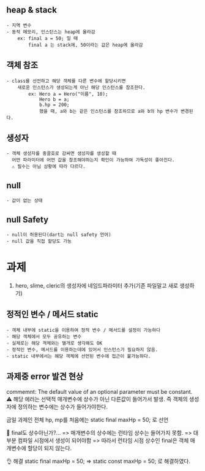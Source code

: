 ## heap & stack
    - 지역 변수
    - 동적 메모리, 인스턴스는 heap에 올라감
        ex: final a = 50; 일 때
            final a 는 stack에, 50이라는 값은 heap에 올라감

## 객체 참조
    - class를 선언하고 해당 객체를 다른 변수에 할당시키면
        새로운 인스턴스가 생성되는게 아닌 해당 인스턴스를 참조한다.
            ex: Hero a = Hero("이름", 10);
                Hero b = a;
                b.hp = 200;
                했을 때, a와 b는 같은 인스턴스를 참조하므로 a와 b의 hp 변수가 변경된다.

## 생성자
    - 객체 생성자를 중괄호로 감싸면 생성자를 생성할 때
      어떤 파라미터에 어떤 값을 참조해야하는지 확인이 가능하여 가독성이 좋아진다.
      ⚠️ 필수는 아님 상황에 따라 다르다.

## null
    - 값이 없는 상태
## null Safety
    - null이 허용된다(dart는 null safety 언어)
    - null 값을 직접 할당도 가능

# 과제
1. hero, slime, cleric의 생성자에 네임드파라미터 추가(기존 파일말고 새로 생성하기)


## 정적인 변수 / 메서드 static
    - 객체 내부에 static을 이용하여 정적 변수 / 메서드를 설정이 가능하다
    - 해당 객체에서 모두 공유하는 변수
    - 실제로는 해당 겍체와는 별개로 생각해도 OK
    - 정적인 변수, 메서드를 이용하는데에 있어서 인스턴스가 필요하지 않음.
    - static 내부에서는 해당 객체에 선언된 변수에 접근이 불가능하다.

## 과제중 error 발견 현상
commemnt: The default value of an optional parameter must be constant.
⚠️ 해당 에러는 선택적 매개변수에 상수가 아닌 다른값이 들어가서 발생.
즉 객체의 생성자에 정의하는 변수에는 상수가 들어가야한다.

금일 과제인 전체 hp, mp를 처음에는
static final maxHp = 50; 로 선언

🤔 final도 상수아닌가?...
    => 매개변수의 상수에는 런타임 상수는 들어가지 못함.
    => 대부분 컴파일 시점에서 생성이 되어야함
        => 따라서 런타임 시점 상수인 final은 객체 매개변수에 할당이 되지 않는다.

👌 해결
    static final maxHp = 50; => static const maxHp = 50;
    로 해결하였다.